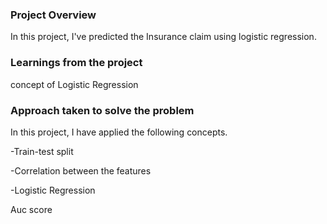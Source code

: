### Project Overview

 In this project, I've predicted the Insurance claim using logistic regression. 


### Learnings from the project

 concept of Logistic Regression


### Approach taken to solve the problem

 In this project, I have applied the following concepts.

-Train-test split

-Correlation between the features

-Logistic Regression

Auc score


